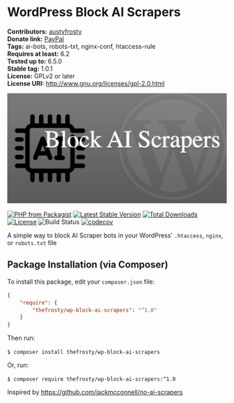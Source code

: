 # WordPress Block AI Scrapers

**Contributors:** [austyfrosty](https://profiles.wordpress.org/austyfrosty)  
**Donate link:** [PayPal](https://www.paypal.com/cgi-bin/webscr?cmd=_s-xclick&hosted_button_id=7431290)  
**Tags:** ai-bots, robots-txt, nginx-conf, htaccess-rule  
**Requires at least:** 6.2  
**Tested up to:** 6.5.0  
**Stable tag:** 1.0.1  
**License:** GPLv2 or later  
**License URI:** http://www.gnu.org/licenses/gpl-2.0.html

![Block AI Scrapers](.github/wp-block-ai-scrapers.png?raw=true "WordPress Block AI Scrapers")

[![PHP from Packagist](https://img.shields.io/packagist/php-v/thefrosty/wp-block-ai-scrapers.svg)]()
[![Latest Stable Version](https://img.shields.io/packagist/v/thefrosty/wp-block-ai-scrapers.svg)](https://packagist.org/packages/thefrosty/wp-block-ai-scrapers)
[![Total Downloads](https://img.shields.io/packagist/dt/thefrosty/wp-block-ai-scrapers.svg)](https://packagist.org/packages/thefrosty/wp-block-ai-scrapers)
[![License](https://img.shields.io/packagist/l/thefrosty/wp-block-ai-scrapers.svg)](https://packagist.org/thefrosty/thefrosty/wp-block-ai-scrapers)
![Build Status](https://github.com/thefrosty/wp-block-ai-scrapers/actions/workflows/main.yml/badge.svg)
[![codecov](https://codecov.io/gh/thefrosty/wp-block-ai-scrapers/branch/develop/graph/badge.svg)](https://codecov.io/gh/thefrosty/wp-block-ai-scrapers)

A simple way to block AI Scraper bots in your WordPress' <code>.htaccess</code>, <code>nginx</code>, or 
<code>robots.txt</code> file

## Package Installation (via Composer)

To install this package, edit your `composer.json` file:
```json
{
    "require": {
        "thefrosty/wp-block-ai-scrapers": "^1.0"
    }
}
```
Then run:

`$ composer install thefrosty/wp-block-ai-scrapers`

Or, run:

`$ composer require thefrosty/wp-block-ai-scrapers:^1.0`

Inspired by https://github.com/jackmcconnell/no-ai-scrapers

